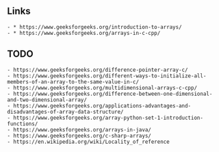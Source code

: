 ## Links
    - * https://www.geeksforgeeks.org/introduction-to-arrays/
    - * https://www.geeksforgeeks.org/arrays-in-c-cpp/

## TODO
    - https://www.geeksforgeeks.org/difference-pointer-array-c/
    - https://www.geeksforgeeks.org/different-ways-to-initialize-all-members-of-an-array-to-the-same-value-in-c/
    - https://www.geeksforgeeks.org/multidimensional-arrays-c-cpp/
    - https://www.geeksforgeeks.org/difference-between-one-dimensional-and-two-dimensional-array/
    - https://www.geeksforgeeks.org/applications-advantages-and-disadvantages-of-array-data-structure/
    - https://www.geeksforgeeks.org/array-python-set-1-introduction-functions/
    - https://www.geeksforgeeks.org/arrays-in-java/
    - https://www.geeksforgeeks.org/c-sharp-arrays/
    - https://en.wikipedia.org/wiki/Locality_of_reference
